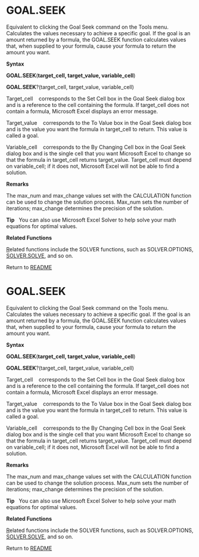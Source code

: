 # GOAL.SEEK

Equivalent to clicking the Goal Seek command on the Tools menu.
Calculates the values necessary to achieve a specific goal. If the goal
is an amount returned by a formula, the GOAL.SEEK function calculates
values that, when supplied to your formula, cause your formula to return
the amount you want.

**Syntax**

**GOAL.SEEK**(**target\_cell, target\_value, variable\_cell**)

**GOAL.SEEK**?(target\_cell, target\_value, variable\_cell)

Target\_cell&nbsp;&nbsp;&nbsp;&nbsp;corresponds to the Set Cell box in
the Goal Seek dialog box and is a reference to the cell containing the
formula. If target\_cell does not contain a formula, Microsoft Excel
displays an error message.

Target\_value&nbsp;&nbsp;&nbsp;&nbsp;corresponds to the To Value box in
the Goal Seek dialog box and is the value you want the formula in
target\_cell to return. This value is called a goal.

Variable\_cell&nbsp;&nbsp;&nbsp;&nbsp;corresponds to the By Changing
Cell box in the Goal Seek dialog box and is the single cell that you
want Microsoft Excel to change so that the formula in target\_cell
returns target\_value. Target\_cell must depend on variable\_cell; if it
does not, Microsoft Excel will not be able to find a solution.

**Remarks**

The max\_num and max\_change values set with the CALCULATION function
can be used to change the solution process. Max\_num sets the number of
iterations; max\_change determines the precision of the solution.

**Tip**&nbsp;&nbsp;&nbsp;You can also use Microsoft Excel Solver to help
solve your math equations for optimal values.

**Related Functions**

[R](R.md)elated functions include the SOLVER functions, such as SOLVER.OPTIONS,
[SOLVER.SOLVE](SOLVER.SOLVE.md), and so on.



Return to [README](README.md#G)

# GOAL.SEEK

Equivalent to clicking the Goal Seek command on the Tools menu.
Calculates the values necessary to achieve a specific goal. If the goal
is an amount returned by a formula, the GOAL.SEEK function calculates
values that, when supplied to your formula, cause your formula to return
the amount you want.

**Syntax**

**GOAL.SEEK**(**target\_cell, target\_value, variable\_cell**)

**GOAL.SEEK**?(target\_cell, target\_value, variable\_cell)

Target\_cell&nbsp;&nbsp;&nbsp;&nbsp;corresponds to the Set Cell box in
the Goal Seek dialog box and is a reference to the cell containing the
formula. If target\_cell does not contain a formula, Microsoft Excel
displays an error message.

Target\_value&nbsp;&nbsp;&nbsp;&nbsp;corresponds to the To Value box in
the Goal Seek dialog box and is the value you want the formula in
target\_cell to return. This value is called a goal.

Variable\_cell&nbsp;&nbsp;&nbsp;&nbsp;corresponds to the By Changing
Cell box in the Goal Seek dialog box and is the single cell that you
want Microsoft Excel to change so that the formula in target\_cell
returns target\_value. Target\_cell must depend on variable\_cell; if it
does not, Microsoft Excel will not be able to find a solution.

**Remarks**

The max\_num and max\_change values set with the CALCULATION function
can be used to change the solution process. Max\_num sets the number of
iterations; max\_change determines the precision of the solution.

**Tip**&nbsp;&nbsp;&nbsp;You can also use Microsoft Excel Solver to help
solve your math equations for optimal values.

**Related Functions**

[R](R.md)elated functions include the SOLVER functions, such as SOLVER.OPTIONS,
[SOLVER.SOLVE](SOLVER.SOLVE.md), and so on.



Return to [README](README.md#G)


